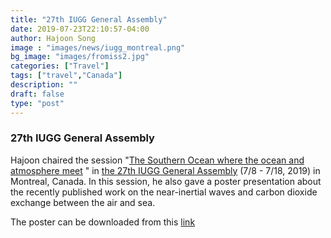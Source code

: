 ```yaml
---
title: "27th IUGG General Assembly"
date: 2019-07-23T22:10:57-04:00
author: Hajoon Song
image : "images/news/iugg_montreal.png"
bg_image: "images/fromiss2.jpg"
categories: ["Travel"]
tags: ["travel","Canada"]
description: ""
draft: false
type: "post"
---
```


### 27th IUGG General Assembly

Hajoon chaired the session "[The Southern Ocean where the ocean and atmosphere meet](http://iugg2019montreal.com/p.html)
" in [the 27th IUGG General Assembly](http://iugg2019montreal.com/) (7/8 - 7/18, 2019) in Montreal, Canada.
In this session, he also gave a poster presentation about the recently published work on the near-inertial waves and carbon dioxide exchange between the air and sea.

The poster can be downloaded from this [link](/images/myposter.jpg)
